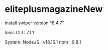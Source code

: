 # eliteplusmagazineNew

Install swiper version ^8.4.7"

Ionic CLI : 7.1.1

System:
   NodeJS : v18.16.1
   npm    : 9.8.1
